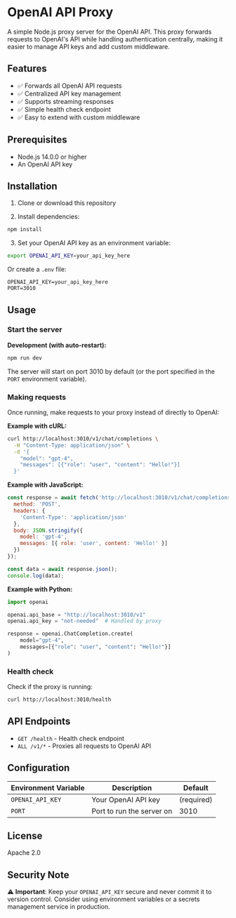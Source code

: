 # OpenAI API Proxy

A simple Node.js proxy server for the OpenAI API. This proxy forwards requests to OpenAI's API while handling 
authentication centrally, making it easier to manage API keys and add custom middleware.

## Features

- ✅ Forwards all OpenAI API requests
- ✅ Centralized API key management
- ✅ Supports streaming responses
- ✅ Simple health check endpoint
- ✅ Easy to extend with custom middleware

## Prerequisites

- Node.js 14.0.0 or higher
- An OpenAI API key

## Installation

1. Clone or download this repository

2. Install dependencies:
```bash
npm install
```

3. Set your OpenAI API key as an environment variable:
```bash
export OPENAI_API_KEY=your_api_key_here
```

Or create a `.env` file:
```
OPENAI_API_KEY=your_api_key_here
PORT=3010
```

## Usage

### Start the server

**Development (with auto-restart):**
```bash
npm run dev
```

The server will start on port 3010 by default (or the port specified in the `PORT` environment variable).

### Making requests

Once running, make requests to your proxy instead of directly to OpenAI:

**Example with cURL:**
```bash
curl http://localhost:3010/v1/chat/completions \
  -H "Content-Type: application/json" \
  -d '{
    "model": "gpt-4",
    "messages": [{"role": "user", "content": "Hello!"}]
  }'
```

**Example with JavaScript:**
```javascript
const response = await fetch('http://localhost:3010/v1/chat/completions', {
  method: 'POST',
  headers: {
    'Content-Type': 'application/json'
  },
  body: JSON.stringify({
    model: 'gpt-4',
    messages: [{ role: 'user', content: 'Hello!' }]
  })
});

const data = await response.json();
console.log(data);
```

**Example with Python:**
```python
import openai

openai.api_base = "http://localhost:3010/v1"
openai.api_key = "not-needed"  # Handled by proxy

response = openai.ChatCompletion.create(
    model="gpt-4",
    messages=[{"role": "user", "content": "Hello!"}]
)
```

### Health check

Check if the proxy is running:
```bash
curl http://localhost:3010/health
```

## API Endpoints

- `GET /health` - Health check endpoint
- `ALL /v1/*` - Proxies all requests to OpenAI API

## Configuration

| Environment Variable | Description | Default    |
|---------------------|-------------|------------|
| `OPENAI_API_KEY` | Your OpenAI API key | (required) |
| `PORT` | Port to run the server on | 3010       |

## License

Apache 2.0

## Security Note

⚠️ **Important**: Keep your `OPENAI_API_KEY` secure and never commit it to version control. Consider using environment 
variables or a secrets management service in production.